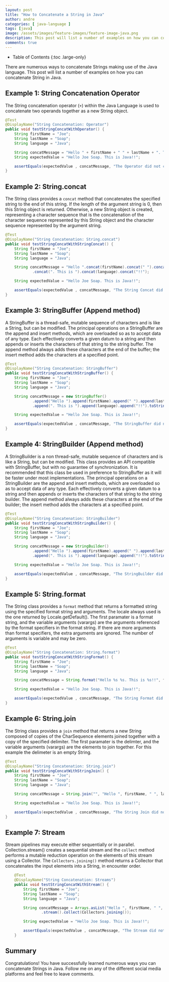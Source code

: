 ```yaml
---
layout: post
title: "How to Concatenate a String in Java"
author: andre
categories: [ java-language ]
tags: [java]
image: /assets/images/feature-images/feature-image-java.png
description: This post will list a number of examples on how you can concatenate String in Java. 
comments: true
---
```

- Table of Contents
{:toc .large-only}

There are numerous ways to concatenate Strings making use of the Java language. This post will list a number of examples on how you can concatenate String in Java. 

## Example 1: String Concatenation Operator
The String concatenation operator (`+`) within the Java Language is used to concatenate two operands together as a new String object. 

```java
@Test
@DisplayName("String Concatenation: Operator")
public void testStringConcatWithOperator() {
    String firstName = "Joe";
    String lastName = "Soap";
    String language = "Java";

    String concatMessage = "Hello " + firstName + " " + lastName + ". This is " + language + "!!";
    String expectedValue = "Hello Joe Soap. This is Java!!";

    assertEquals(expectedValue , concatMessage, "The Operator did not create new String as expected.");
}
```

## Example 2: String.concat
The String class provides a `concat` method that concatenates the specified string to the end of this string. If the 
length of the argument string is 0, then this String object is returned. Otherwise, a new String object is created, 
representing a character sequence that is the concatenation of the character sequence represented by this String object 
and the character sequence represented by the argument string.

```java
@Test
@DisplayName("String Concatenation: String.concat")
public void testStringConcatWithStringConcat() {
    String firstName = "Joe";
    String lastName = "Soap";
    String language = "Java";

    String concatMessage = "Hello ".concat(firstName).concat(" ").concat(lastName)
            .concat(". This is ").concat(language).concat("!!");

    String expectedValue = "Hello Joe Soap. This is Java!!";

    assertEquals(expectedValue , concatMessage, "The String Concat did not create new String as expected.");
}
```


## Example 3: StringBuffer (Append method)
A StringBuffer is a thread-safe, mutable sequence of characters and is like a String, but can be modified. The principal 
operations on a StringBuffer are the append and insert methods, which are overloaded so as to accept data of any type. 
Each effectively converts a given datum to a string and then appends or inserts the characters of that string to the 
string buffer. The append method always adds these characters at the end of the buffer; the insert method adds the 
characters at a specified point.

```java
@Test
@DisplayName("String Concatenation: StringBuffer")
public void testStringConcatWithStringBuffer() {
    String firstName = "Joe";
    String lastName = "Soap";
    String language = "Java";

    String concatMessage = new StringBuffer()
            .append("Hello ").append(firstName).append(" ").append(lastName)
            .append(". This is ").append(language).append("!!").toString();

    String expectedValue = "Hello Joe Soap. This is Java!!";

    assertEquals(expectedValue , concatMessage, "The StringBuffer did not create new String as expected.");
}
```

## Example 4: StringBuilder (Append method)
A StringBuilder is a non thread-safe, mutable sequence of characters and is like a String, but can be modified. This 
class provides an API compatible with StringBuffer, but with no guarantee of synchronization. It is recommended that 
this class be used in preference to StringBuffer as it will be faster under most implementations. The principal 
operations on a StringBuilder are the append and insert methods, which are overloaded so as to accept data of any type. 
Each effectively converts a given datum to a string and then appends or inserts the characters of that string to the 
string builder. The append method always adds these characters at the end of the builder; the insert method adds the 
characters at a specified point.

```java
@Test
@DisplayName("String Concatenation: StringBuilder")
public void testStringConcatWithStringBuilder() {
    String firstName = "Joe";
    String lastName = "Soap";
    String language = "Java";

    String concatMessage = new StringBuilder()
            .append("Hello ").append(firstName).append(" ").append(lastName)
            .append(". This is ").append(language).append("!!").toString();

    String expectedValue = "Hello Joe Soap. This is Java!!";

    assertEquals(expectedValue , concatMessage, "The StringBuilder did not create new String as expected.");
}
```

## Example 5: String.format
The String class provides a `format` method that returns a formatted string using the specified format string and 
arguments. The locale always used is the one returned by Locale.getDefault(). The first paramater is a format string, 
and the variable arguments (varargs) are the arguments referenced by the format specifiers in the format string. If 
there are more arguments than format specifiers, the extra arguments are ignored. The number of arguments is variable 
and may be zero.

```java
@Test
@DisplayName("String Concatenation: String.format")
public void testStringConcatWithStringFormat() {
    String firstName = "Joe";
    String lastName = "Soap";
    String language = "Java";

    String concatMessage = String.format("Hello %s %s. This is %s!!", firstName, lastName, language);

    String expectedValue = "Hello Joe Soap. This is Java!!";

    assertEquals(expectedValue , concatMessage, "The String Format did not create new String as expected.");
}
```

## Example 6: String.join
The String class provides a `join` method that returns a new String composed of copies of the CharSequence elements 
joined together with a copy of the specified delimiter. The first paramater is the delimter, and the variable 
arguments (varargs) are the elements to join together. For this example the delimeter is an empty String.

```java
@Test
@DisplayName("String Concatenation: String.join")
public void testStringConcatWithStringJoin() {
    String firstName = "Joe";
    String lastName = "Soap";
    String language = "Java";

    String concatMessage = String.join("", "Hello ", firstName, " ", lastName, ". This is ", language, "!!");

    String expectedValue = "Hello Joe Soap. This is Java!!";

    assertEquals(expectedValue , concatMessage, "The String Join did not create new String as expected.");
}
```

## Example 7: Stream
Stream pipelines may execute either sequentially or in parallel. Collection.stream() creates a sequential stream and the
`collect` method performs a mutable reduction operation on the elements of this stream using a Collector. The 
`Collectors.joining()` method returns a Collector that concatenates the input elements into a String, in encounter order.

```java
    @Test
    @DisplayName("String Concatenation: Streams")
    public void testStringConcatWithStream() {
        String firstName = "Joe";
        String lastName = "Soap";
        String language = "Java";

        String concatMessage = Arrays.asList("Hello ", firstName, " ", lastName, ". This is ", language, "!!")
                .stream().collect(Collectors.joining());

        String expectedValue = "Hello Joe Soap. This is Java!!";

        assertEquals(expectedValue , concatMessage, "The Stream did not create new String as expected.");
    }
```


## Summary
Congratulations! You have successfully learned numerous ways you can concatenate Strings in Java. Follow me on any of the different social media platforms and feel free to leave comments.